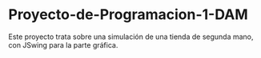 # Proyecto-de-Programacion-1-DAM
<p>Este proyecto trata sobre una simulación de una tienda de segunda mano, con JSwing para la parte gráfica.</p>
